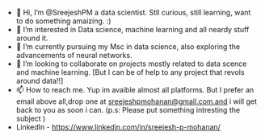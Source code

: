 - 👋 Hi, I’m @SreejeshPM a data scientist. Stll curious, still learning, want to do something amaizing. :) 
- 👀 I’m interested in Data science, machine learning and all neardy stuff around it. 
- 🌱 I’m currently pursuing my Msc in data science, also exploring the advancements of neural networks.
- 💞️ I’m looking to collaborate on projects mostly related to data scence and machine learning. [But I can be of help to any project that revols around data!!]
- 📫 How to reach me. Yup im avaible almost all platforms. But I prefer an email above all,drop one at sreejeshpmohanan@gmail.com.and i will get back to you as soon i can. (p.s: Please put something intresting the subject )
- LinkedIn - https://www.linkedin.com/in/sreejesh-p-mohanan/

<!---
SreejeshPM/SreejeshPM is a ✨ special ✨ repository because its `README.md` (this file) appears on your GitHub profile.
You can click the Preview link to take a look at your changes.
--->

